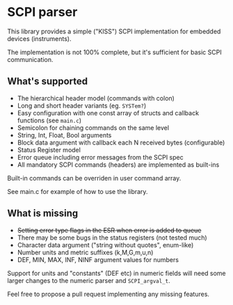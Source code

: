 # SCPI parser

This library provides a simple ("KISS") SCPI implementation for embedded devices (instruments).

The implementation is not 100% complete, but it's sufficient for basic SCPI communication.

## What's supported

- The hierarchical header model (commands with colon)
- Long and short header variants (eg. `SYSTem?`)
- Easy configuration with one const array of structs and callback functions (see `main.c`)
- Semicolon for chaining commands on the same level
- String, Int, Float, Bool arguments
- Block data argument with callback each N received bytes (configurable)
- Status Register model
- Error queue including error messages from the SCPI spec
- All mandatory SCPI commands (headers) are implemented as built-ins

Built-in commands can be overriden in user command array.

See main.c for example of how to use the library.

## What is missing

- <s>Setting error type flags in the ESR when error is added to queue</s>
- There may be some bugs in the status registers (not tested much)
- Character data argument ("string without quotes", enum-like)
- Number units and metric suffixes (k,M,G,m,u,n)
- DEF, MIN, MAX, INF, NINF argument values for numbers

Support for units and "constants" (DEF etc) in numeric fields will need some larger changes to the numeric parser and `SCPI_argval_t`.

Feel free to propose a pull request implementing any missing features.
